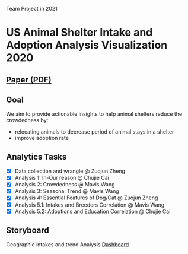 Team Project in 2021 

# US Animal Shelter Intake and Adoption Analysis Visualization 2020 
## <b>[Paper (PDF)](https://drive.google.com/file/d/1mnebujA4YHY3htwwERdeolPkLV9JMvY3/)</b>

## Goal
We aim to provide actionable insights to help animal shelters reduce the crowdedness by:
- relocating animals to decrease period of animal stays in a shelter
- improve adoption rate

## Analytics Tasks
- [x] Data collection and wrangle @ Zuojun Zheng
- [x] Analysis 1: In-Our reason @ Chujie Cai
- [x] Analysis 2: Crowdedness @ Mavis Wang
- [x] Analysis 3: Seasonal Trend @ Mavis Wang
- [x] Analysis 4: Essential Features of Dog/Cat @ Zuojun Zheng
- [x] Analysis 5.1: Intakes and Breeders Correlation @ Mavis Wang
- [x] Analysis 5.2: Adoptions and Education Correlation @ Chujie Cai

## Storyboard
Geographic intakes and trend Analysis [Dashboard](https://public.tableau.com/app/profile/gnawsivam/viz/2020USShelterAnimalIntakeDistribution/StoryIntakes)
